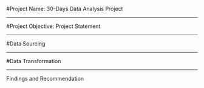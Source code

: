 #Project Name: 30-Days Data Analysis Project

----
#Project Objective: Project Statement


----
#Data Sourcing


----
#Data Transformation


----
Findings and Recommendation



